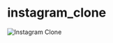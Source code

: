 # instagram_clone

![Instagram Clone](https://user-images.githubusercontent.com/87746946/221382328-ae9d66fd-3696-467e-8cd1-cbbc4ab54ad7.jpg)
